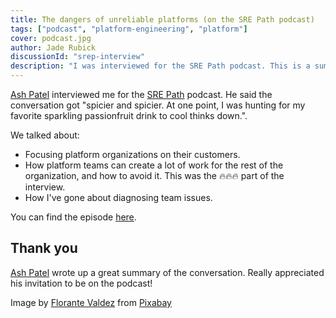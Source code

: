 ```yaml
---
title: The dangers of unreliable platforms (on the SRE Path podcast)
tags: ["podcast", "platform-engineering", "platform"]
cover: podcast.jpg
author: Jade Rubick
discussionId: "srep-interview"
description: "I was interviewed for the SRE Path podcast. This is a summary of that interview."
---
```


[Ash Patel](https://www.linkedin.com/in/ash-patel-srepath/) interviewed me for the [SRE Path](https://www.srepath.com) podcast. He said the conversation got "spicier and spicier. At one point, I was hunting for my favorite sparkling passionfruit drink to cool thinks down.".

<re-img src="podcast.jpg"></re-img>

 We talked about:

* Focusing platform organizations on their customers.
* How platform teams can create a lot of work for the rest of the organization, and how to avoid it. This was the 🔥🔥🔥 part of the interview.
* How I've gone about diagnosing team issues. 

You can find the episode [here](https://www.srepath.com/danger-of-unreliable-platform-engineering/).

## Thank you

[Ash Patel](https://www.linkedin.com/in/ash-patel-srepath/) wrote up a great summary of the conversation. Really appreciated his invitation to be on the podcast!

Image by <a href="https://pixabay.com/users/florantevaldez-1319057/?utm_source=link-attribution&utm_medium=referral&utm_campaign=image&utm_content=2170045">Florante Valdez</a> from <a href="https://pixabay.com//?utm_source=link-attribution&utm_medium=referral&utm_campaign=image&utm_content=2170045">Pixabay</a>

